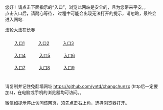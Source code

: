 您好！请点击下面指示的“入口”，浏览此网站是安全的，且为您带来平安。。 <br/>
点击入口后，请耐心等待， 过程中可能会出现无法打开的提示，请忽略，最终会进入网站. </br>

法轮大法在长春<br/>
<div style="padding:10px"><a style="margin:20px" target="_blank" href="https://d2eqhly1zpei2g.cloudfront.net/2Qpsp?kljigu" id="ccLink1" rel="nofollow">入口1</a> <a target="_blank" style="margin:20px" href="https://dyvbwwenp6rlp.cloudfront.net/2Qpsp?wbmdgq" id="ccLink2" rel="nofollow">入口2</a> <a style="margin:20px" target="_blank" href="https://d1f8ckx6u2sfhu.cloudfront.net/2Qpsp?dpxysl" id="ccLink3" rel="nofollow">入口3</a></div>

<div style="padding:10px" ><a style="margin:20px" target="_blank" href="https://d2eqhly1zpei2g.cloudfront.net/2Qpsp?kljigu" id="ccLink4" rel="nofollow">入口4</a> <a style="margin:20px" href="https://dyvbwwenp6rlp.cloudfront.net/2Qpsp?wbmdgq" target="_blank" id="ccLink5" rel="nofollow">入口5</a> <a style="margin:20px" href="https://d1f8ckx6u2sfhu.cloudfront.net/2Qpsp?dpxysl" target="_blank" id="ccLink6" rel="nofollow">入口6</a></div>

<div style="padding:10px"><a style="margin:20px" target="_blank" href="https://d2eqhly1zpei2g.cloudfront.net/2Qpsp?kljigu" id="ccLink7" rel="nofollow">入口7</a> <a style="margin:20px" href="https://dyvbwwenp6rlp.cloudfront.net/2Qpsp?wbmdgq" target="_blank" id="ccLink8" rel="nofollow">入口8</a> <a style="margin:20px" target="_blank" href="https://d1f8ckx6u2sfhu.cloudfront.net/2Qpsp?dpxysl" id="ccLink9" rel="nofollow">入口9</a></div>

<br/>



请复制并记住免翻墙网址 https://github.com/yntd/changchunzx (http后一定要加s)，在电脑或手机的浏览器均可访问。。<br/>

微信如提示停止访问该网页，须先点击右上角，选择浏览器打开。
